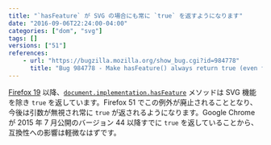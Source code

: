 ```yaml
---
title: "`hasFeature` が SVG の場合にも常に `true` を返すようになります"
date: "2016-09-06T22:24:00-04:00"
categories: ["dom", "svg"]
tags: []
versions: ["51"]
references:
    - url: "https://bugzilla.mozilla.org/show_bug.cgi?id=984778"
      title: "Bug 984778 - Make hasFeature() always return true (even for SVG)"
---
```

[Firefox 19](https://www.fxsitecompat.com/ja/docs/2012/hasfeature-issupported-methods-now-always-return-true/) 以降、[`document.implementation.hasFeature`](https://developer.mozilla.org/ja/docs/Web/API/DOMImplementation/hasFeature) メソッドは SVG 機能を除き `true` を返しています。Firefox 51 でこの例外が廃止されることとなり、今後は引数が無視され常に `true` が返されるようになります。Google Chrome が 2015 年 7 月公開のバージョン 44 以降すでに `true` を返していることから、互換性への影響は軽微なはずです。
